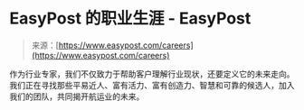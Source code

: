 <!--yml

类别: 未分类

日期: 2024-05-27 15:22:47

-->

# EasyPost 的职业生涯 - EasyPost

> 来源：[https://www.easypost.com/careers](https://www.easypost.com/careers)

作为行业专家，我们不仅致力于帮助客户理解行业现状，还要定义它的未来走向。我们正在寻找那些平易近人、富有活力、富有创造力、智慧和可靠的候选人，加入我们的团队，共同揭开航运业的未来。
